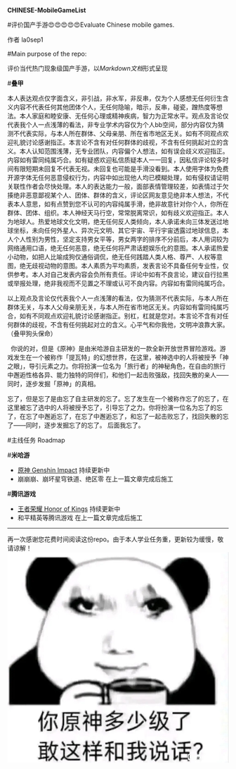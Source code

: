 **CHINESE-MobileGameList**

#评价国产手游😍😍😍😍😍Evaluate Chinese mobile games.

作者 la0sep1

#Main purpose of the repo:

评价当代热门现象级国产手游，以*Markdown文档*形式呈现

#**叠甲**

本人表达观点仅字面含义，非引战，非水军，非反串，仅为个人感想无任何衍生含义内容不代表任何其他团体个人，无任何隐喻，暗示，反串，碰瓷，蹭热度等想法。本人家庭和睦安康、无任何心理或精神疾病，智力为正常水平。观点及言论仅代表我个人一点浅薄的看法，非专业学术内容仅为个人bb空间，部分内容仅为猜测不代表实际，与本人所在群体、父母亲朋、所在省市地区无关。如有不同观点欢迎礼貌讨论感谢指正。本言论不含有对任何群体的歧视，不含有任何挑起对立的含义。本人认知范围浅薄，无专业团队，内容偏个人想法，如有误会歧义欢迎指正。内容如有雷同纯属巧合。如有疑惑欢迎私信质疑本人一一回复，因私信评论较多时间有限短期未回复不代表无视。未回复也可能是手滑没看到。本人使用字体为免费开源字体无任何恶意侵权行为，内容中如出现他人均已模糊处理，如有侵权请证明关联性作者会尽快处理。本人的表达能力一般，面部表情管理较差，如表情过于欠揍绝非恶意鄙视某个人、团体、群体的含义，评论区网友意见绝非本人想法，不代表本人意思，如有点赞到您不认可的内容纯属手滑，绝非故意针对你个人，你所在群体、团体、组织。本人神经天马行空，常常脱离常识，如有歧义欢迎指正。本人为地球人。热爱地球文化文明，绝无任何反人类倾向，本人承诺未向三体发送过地球坐标，未向任何外星人、异次元文明、其它宇宙、平行宇宙透露过地球信息，本人个人性别为男性，坚定支持男女平等，男女两字的排序不分前后，本人用词较为网络通用口语，绝无任何恶意，绝无任何将严肃话题娱乐化的意图。本人承诺热爱小动物，如把人比喻成狗仅通俗调侃，绝无任何践踏人类人格、尊严、人权等意图，绝无歧视动物的意图。本人素质为平均素质，发表言论不具备任何专业性，仅供参考。本人对自己发表内容会负所有责任。评论中如有不良言论，建议自行拉黑或举报处理，绝非我视而不见置之不理或认可不良内容。内容如有雷同纯属巧合。

以上观点及言论仅代表我个人一点浅薄的看法，仅为猜测不代表实际，与本人所在群体无关，与本人父母亲朋无关，与本人所在省市地区无关。内容如有雷同纯属巧合，如有不同观点欢迎礼貌讨论感谢指正。别杠，杠就是您对。本言论不含有对任何群体的歧视，不含有任何挑起对立的含义。心平气和你我他，文明冲浪靠大家。（叠甲狗头保命）

  你说的对，但是《原神》是由米哈游自主研发的一款全新开放世界冒险游戏。游戏发生在一个被称作「提瓦特」的幻想世界，在这里，被神选中的人将被授予「神之眼」，导引元素之力。你将扮演一位名为「旅行者」的神秘角色，在自由的旅行中邂逅性格各异、能力独特的同伴们，和他们一起击败强敌，找回失散的亲人——同时，逐步发掘「原神」的真相。
  
忘了，但是忘了是由忘了自主研发的忘了。忘了发生在一个被称作忘了的忘了，在这里被忘了选中的人将被授予忘了，引导忘了之力。你将扮演一位名为忘了的忘了，在忘了中邂逅忘了，在忘了中邂逅忘了，和忘了一起击败忘了，找回失散的忘了——同时，逐步发掘忘了的忘了。 后面我忘了。

#主线任务 Roadmap

#**米哈游**
- [原神 Genshin Impact][1] 持续更新中
- 崩崩崩、崩坏星穹铁道、绝区零 在上一篇文章完成后施工

#**腾讯游戏**
- [王者荣耀 Honor of Kings][2] 持续更新中
- 和平精英等腾讯游戏 在上一篇文章完成后施工

------

再一次感谢您花费时间阅读这份repo。由于本人学业任务重，更新较为缓慢，敬请谅解！
![原神龙图][3]


  [1]: https://github.com/la0sep1/CHINESE-MobileGameList/blob/main/%E7%B1%B3%E5%93%88%E6%B8%B8%20Mihoyo/%E5%8E%9F%E7%A5%9E%20Genshin%20Impact.md
  [2]: https://github.com/la0sep1/CHINESE-MobileGameList/blob/main/%E8%85%BE%E8%AE%AF%E6%B8%B8%E6%88%8F%20Tencent/%E7%8E%8B%E8%80%85%E8%8D%A3%E8%80%80%20Honor%20of%20Kings.md
  [3]: https://github.com/la0sep1/CHINESE-MobileGameList/blob/images/IMG_1078.JPEG
